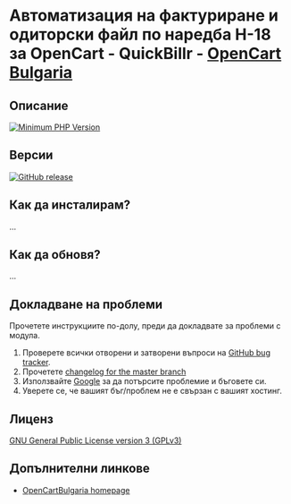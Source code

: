 # Автоматизация на фактуриране и одиторски файл по наредба Н-18 за OpenCart - QuickBillr - [OpenCart Bulgaria](https://www.opencartbulgaria.com/)

## Описание

[![Minimum PHP Version](https://img.shields.io/badge/php-%3E%3D%207.2-8892BF.svg?style=flat-square)](https://php.net/)


## Версии

[![GitHub release](https://img.shields.io/github/v/release/opencartbulgaria/nra-opencart)](https://github.com/opencartbulgaria/nra-opencart)


## Как да инсталирам?

...


## Как да обновя?

...

## Докладване на проблеми

Прочетете инструкциите по-долу, преди да докладвате за проблеми с модула.

 1. Проверете всички отворени и затворени въпроси на [GitHub bug tracker](https://github.com/opencartbulgaria/quickbillr/issues).
 2. Прочетете [changelog for the master branch](https://github.com/opencartbulgaria/quickbillr/blob/master/CHANGELOG.md)
 3. Използвайте [Google](https://www.google.com) за да потърсите проблемие и бъговете си.
 4. Уверете се, че вашият бъг/проблем не е свързан с вашият хостинг.

## Лиценз

[GNU General Public License version 3 (GPLv3)](https://github.com/opencartbulgaria/quickbillr/blob/main/LICENSE)

## Допълнителни линкове

- [OpenCartBulgaria homepage](https://www.opencartbulgaria.com/)
